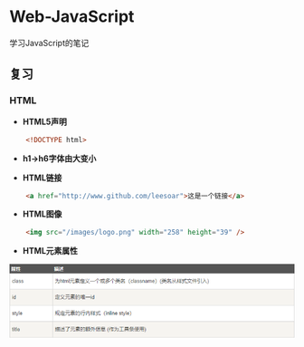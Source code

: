 # Web-JavaScript
学习JavaScript的笔记

## 复习

### HTML

* **HTML5声明**

```HTML
	<!DOCTYPE html>
```

* **h1->h6字体由大变小**

* **HTML链接**

```HTML
	<a href="http://www.github.com/leesoar">这是一个链接</a>
```

* **HTML图像**

```HTML
	<img src="/images/logo.png" width="258" height="39" />
```

* **HTML元素属性**

![](./images/attribute.png)